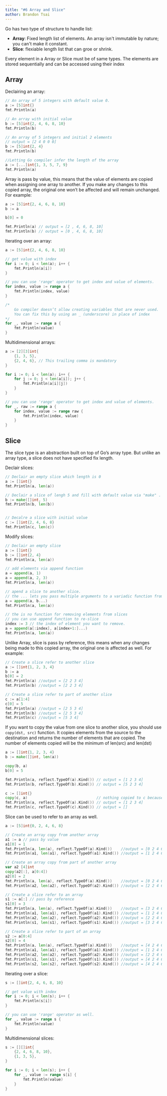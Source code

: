 ```yaml
---
title: "#6 Array and Slice"
author: Brandon Tsai
---
```


Go has two type of structure to handle list:

- **Array**: Fixed length list of elements. An array isn't immutable by nature; you can't make it constant.
- **Slice**: flexiable length list that can groe or shrink.

Every element in a Array or Slice must be of same types. The elements are stored sequentially and can be accessed using their index


Array
-------

Declairing an array:

```go
// An array of 5 integers with default value 0.
a := [5]int{}
fmt.Println(a)

// An array with initial value
b := [5]int{2, 4, 6, 8, 10}
fmt.Println(b)

// An array of 5 integers and initial 2 elements
// output = [2 4 0 0 0]
b := [5]int{2, 4}
fmt.Println(b)

//Letting Go compiler infer the length of the array
a := [...]int{1, 3, 5, 7, 9}
fmt.Println(a)
```

Array is pass by value, this means that the value of elements are copied when assigning one array to another. If you make any changes to this copied array, the original one won’t be affected and will remain unchanged. For example:


```go
a := [5]int{2, 4, 6, 8, 10}
b := a

b[0] = 0

fmt.Println(a) // output = [2 , 4, 6, 8, 10]
fmt.Println(b) // output = [0 , 4, 6, 8, 10]
```

Iterating over an array:

```go
a := [5]int{2, 4, 6, 8, 10}

// get value with index
for i := 0; i < len(a); i++ {
    fmt.Println(a[i])
}

// you can use 'range' operator to get index and value of elements.
for index, value := range a {
    fmt.Println(index, value)
}

/*
    Go compiler doesn’t allow creating variables that are never used.
    You can fix this by using an _ (underscore) in place of index
*/
for _, value := range a {
    fmt.Println(value)
}
```


Multidimensional arrays:

```go
a := [2][3]int{
    {1, 3, 5},
    {2, 4, 6}, // This trailing comma is mandatory
}

for i := 0; i < len(a); i++ {
    for j := 0; j < len(a[i]); j++ {
        fmt.Println(a[i][j])
    }
}

// you can use 'range' operator to get index and value of elements.
for _, raw := range a {
    for index, value := range raw {
        fmt.Println(index, value)
    }
}
```


Slice
------

The slice type is an abstraction built on top of Go’s array type. But unlike an array type, a slice does not have specified fix length.

Declair slices:

```go
// Declair an empty slice which length is 0
a := []int{}
fmt.Println(a, len(a))

// Declair a slice of lengh 5 and fill with default value via "make" . function
b := make([]int, 5)
fmt.Println(b, len(b))


// Decalre a slice with initial value
c := []int{2, 4, 6, 8}
fmt.Println(c, len(c))
```

Modify slices:

```go
// Declair an empty slice
a := []int{}
b := []int{2, 4}
fmt.Println(a, len(a))

// add elements via append function
a = append(a, 1)
a = append(a, 2, 3)
fmt.Println(a, len(a))

// apend a slice to another slice.
// the ... lets you pass multiple arguments to a variadic function from a slice
a = append(a, b...)
fmt.Println(a, len(a))

// the is no function for removing elements from slices
// you can use append function to re-slice
index := 3 // the index of element you want to remove.
a = append(a[:index], a[index+1:]...)
fmt.Println(a, len(a))
```

Unlike Array, slice is pass by reference, this means when any changes being made to this copied array, the original one is affected as well. For example:

```go
// Create a slice refer to another slice
a := []int{1, 2, 3, 4}
b := a
b[0] = 2
fmt.Println(a) //output = [2 2 3 4]
fmt.Println(b) //output = [2 2 3 4]

// Create a slice refer to part of another slice
c := a[1:4]
c[0] = 5
fmt.Println(a) //output = [2 5 3 4]
fmt.Println(b) //output = [2 5 3 4]
fmt.Println(c) //output = [5 3 4]
```

If you want to copy the value from one slice to another slice, you should use `copy(dst, src)` function. It copies elements from the source to the destination and returns the number of elements that are copied. The number of elements copied will be the minimum of len(src) and len(dst)

```go
a := []int{1, 2, 3, 4}
b := make([]int, len(a))

copy(b, a)
b[0] = 5

fmt.Println(a, reflect.TypeOf(a).Kind()) // output = [1 2 3 4]
fmt.Println(b, reflect.TypeOf(b).Kind()) // output = [5 2 3 4]

c := []int{}
copy(c, a)                               // nothing copied to c because len(c)= 0
fmt.Println(a, reflect.TypeOf(a).Kind()) // output = [1 2 3 4]
fmt.Println(c, reflect.TypeOf(c).Kind()) // output = []
```

Slice can be used to refer to an array as well.

```go
a := [5]int{0, 2, 4, 6, 8}

// Create an array copy from another array
a1 := a // pass by value
a1[0] = 1
fmt.Println(a, len(a), reflect.TypeOf(a).Kind())    //output = [0 2 4 6 8]
fmt.Println(a1, len(a1), reflect.TypeOf(a1).Kind()) //output = [1 2 4 6 8]

// Create an array copy from part of another array
var a2 [4]int
copy(a2[:], a[0:4])
a2[0] = 2
fmt.Println(a, len(a), reflect.TypeOf(a).Kind())    //output = [0 2 4 6 8]
fmt.Println(a2, len(a2), reflect.TypeOf(a2).Kind()) //output = [2 2 4 6]

// Create a slice refer to an array
s1 := a[:] // pass by reference
s1[0] = 3
fmt.Println(a, len(a), reflect.TypeOf(a).Kind())    //output = [3 2 4 6 8]
fmt.Println(a1, len(a1), reflect.TypeOf(a1).Kind()) //output = [1 2 4 6 8]
fmt.Println(a2, len(a2), reflect.TypeOf(a2).Kind()) //output = [2 2 4 6]
fmt.Println(s1, len(s1), reflect.TypeOf(s1).Kind()) //output = [3 2 4 6 8]

// Create a slice refer to part of an array
s2 := a[0:4]
s2[0] = 4
fmt.Println(a, len(a), reflect.TypeOf(a).Kind())    //output = [4 2 4 6 8]
fmt.Println(a1, len(a1), reflect.TypeOf(a1).Kind()) //output = [1 2 4 6 8]
fmt.Println(a2, len(a2), reflect.TypeOf(a2).Kind()) //output = [2 2 4 6]
fmt.Println(s1, len(s1), reflect.TypeOf(s1).Kind()) //output = [4 2 4 6 8]
fmt.Println(s2, len(s2), reflect.TypeOf(s2).Kind()) //output = [4 2 4 6]
```


Iterating over a slice:

```go
s := []int{2, 4, 6, 8, 10}

// get value with index
for i := 0; i < len(s); i++ {
    fmt.Println(s[i])
}

// you can use 'range' operator as well.
for _, value := range s {
    fmt.Println(value)
}
```


Multidimensional slices:

```go
s := [][]int{
    {2, 4, 6, 8, 10},
    {1, 3, 5},
}

for i := 0; i < len(s); i++ {
    for _, value := range s[i] {
        fmt.Println(value)
    }
}
```
